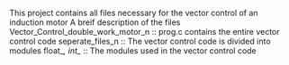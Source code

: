 This project contains all files necessary for the vector control of an induction motor
A breif description of the files
Vector_Control_double_work_motor_n :: prog.c contains the entire vector control code
seperate_files_n :: The vector control code is divided into modules
float_*, int_* :: The modules used in the vector control code

